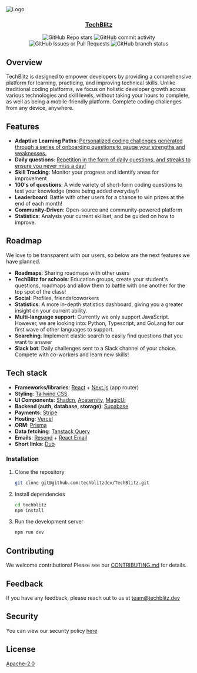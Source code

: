 <img src="https://github.com/user-attachments/assets/4c980ba7-59ba-471c-ac24-6a45b131f836" alt="Logo">
<div align="center">
  <h3><a href="https://www.techblitz.dev">TechBlitz</a></h3>
</div>

<div align="center">
   <img alt="GitHub Repo stars" src="https://img.shields.io/github/stars/techblitzdev/techblitz">
   <img alt="GitHub commit activity" src="https://img.shields.io/github/commit-activity/m/techblitzdev/techblitz">
   <img alt="GitHub Issues or Pull Requests" src="https://img.shields.io/github/issues/techblitzdev/techblitz">
   <img alt="GitHub branch status" src="https://img.shields.io/github/checks-status/techblitzdev/techblitz/main">
</div>

## Overview

TechBlitz is designed to empower developers by providing a comprehensive platform for learning, practicing, and improving technical skills. Unlike traditional coding platforms, we focus on holistic developer growth across various technologies and skill levels, without taking your hours to complete, as well as being a mobile-friendly platform. Complete coding challenges from any device, anywhere.

## Features

- **Adaptive Learning Paths**: [Personalized coding challenges generated through a series of onboarding questions to gauge your strengths and weaknesses.](https://techblitz.dev/features/roadmap)
- **Daily questions**: [Repetition in the form of daily questions, and streaks to ensure you never miss a day!](https://www.techblitz.dev/daily-challenge)
- **Skill Tracking**: Monitor your progress and identify areas for improvement
- **100's of questions**: A wide variety of short-form coding questions to test your knowledge (more being added everyday!)
- **Leaderboard**: Battle with other users for a chance to win prizes at the end of each month!
- **Community-Driven**: Open-source and community-powered platform
- **Statistics**: Analysis your current skillset, and be guided on how to improve.

## Roadmap

We love to be transparent with our users, so below are the next features we have planned.

- **Roadmaps**: Sharing roadmaps with other users
- **TechBlitz for schools**: Education groups, create your student's questions, roadmaps and allow them to battle with one another for the top spot of the class!
- **Social**: Profiles, friends/coworkers
- **Statistics**: A more in-depth statistics dashboard, giving you a greater insight on your current ability.
- **Multi-language support**: Currently we only support JavaScript. However, we are looking into: Python, Typescript, and GoLang for our first wave of other languages to support.
- **Searching**: Implement elastic search to easily find questions that you want to answer
- **Slack bot**: Daily challenges sent to a Slack channel of your choice. Compete with co-workers and learn new skills!

## Tech stack

- **Frameworks/libraries**: [React](https://react.dev/) + [Next.js](https://nextjs.org/) (app router)
- **Styling**: [Tailwind CSS](https://tailwindcss.com/)
- **UI Components**: [Shadcn](https://ui.shadcn.com/), [Aceternity](https://ui.aceternity.com/), [MagicUi](https://magicui.design/)
- **Backend (auth, database, storage)**: [Supabase](https://supabase.com/)
- **Payments**: [Stripe](https://stripe.com/)
- **Hosting**: [Vercel](https://vercel.com/)
- **ORM**: [Prisma](https://www.prisma.io/)
- **Data fetching**: [Tanstack Query](https://tanstack.com/)
- **Emails**: [Resend](https://resend.com/) + [React Email](https://react.email/)
- **Short links**: [Dub](https://dub.co/)

### Installation

1. Clone the repository
   ```bash
   git clone git@github.com:techblitzdev/TechBlitz.git
   ```
2. Install dependencies

   ```bash
   cd techblitz
   npm install
   ```

3. Run the development server
   ```bash
   npm run dev
   ```

## Contributing

We welcome contributions! Please see our <a href="https://github.com/techblitzdev/TechBlitz/blob/main/CONTRIBUTING.md">CONTRIBUTING.md</a> for details.

## Feedback

If you have any feedback, please reach out to us at team@techblitz.dev

## Security

You can view our security policy [here](https://github.com/techblitzdev/TechBlitz/blob/main/SECURITY.MD)

## License

[Apache-2.0](http://www.apache.org/licenses/)
